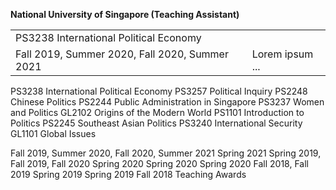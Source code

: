 
**National University of Singapore (Teaching Assistant)**

<table border="0">
 <tr>
   <td>PS3238 International Political Economy</td>
   
 
 </tr>
 <tr>
    <td>Fall 2019, Summer 2020, Fall 2020, Summer 2021</td>
    <td>Lorem ipsum ...</td>
 </tr>
</table>



PS3238 International Political Economy
PS3257 Political Inquiry
PS2248 Chinese Politics 
PS2244 Public Administration in Singapore
PS3237 Women and Politics
GL2102 Origins of the Modern World
PS1101 Introduction to Politics
PS2245 Southeast Asian Politics
PS3240 International Security 
GL1101 Global Issues


Fall 2019, Summer 2020, Fall 2020, Summer 2021
Spring 2021
Spring 2019, Fall 2019, Fall 2020
Spring 2020
Spring 2020
Spring 2020
Fall 2018, Fall 2019
Spring 2019
Spring 2019
Fall 2018
Teaching Awards
